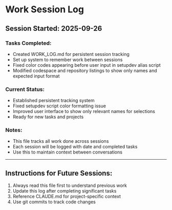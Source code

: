 # Work Session Log

## Session Started: 2025-09-26

### Tasks Completed:
- Created WORK_LOG.md for persistent session tracking
- Set up system to remember work between sessions
- Fixed color codes appearing before user input in setupdev alias script
- Modified codespace and repository listings to show only names and expected input format

### Current Status:
- Established persistent tracking system
- Fixed setupdev script color formatting issue
- Improved user interface to show only relevant names for selections
- Ready for new tasks and projects

### Notes:
- This file tracks all work done across sessions
- Each session will be logged with date and completed tasks
- Use this to maintain context between conversations

---

## Instructions for Future Sessions:
1. Always read this file first to understand previous work
2. Update this log after completing significant tasks
3. Reference CLAUDE.md for project-specific context
4. Use git commits to track code changes